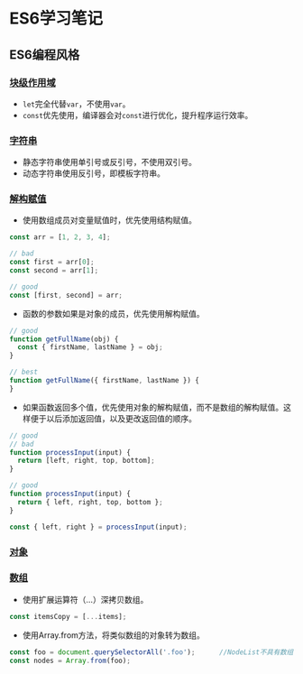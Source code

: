 # ES6学习笔记

## ES6编程风格

### [块级作用域](https://github.com/kongchenglc/learn-ES6/blob/master/let%20and%20const.js)
- `let`完全代替`var`，不使用`var`。
- `const`优先使用，编译器会对`const`进行优化，提升程序运行效率。

### [字符串]()
- 静态字符串使用单引号或反引号，不使用双引号。
- 动态字符串使用反引号，即模板字符串。

### [解构赋值]()
- 使用数组成员对变量赋值时，优先使用结构赋值。
```javascript
const arr = [1, 2, 3, 4];

// bad
const first = arr[0];
const second = arr[1];

// good
const [first, second] = arr;
```
- 函数的参数如果是对象的成员，优先使用解构赋值。
```javascript
// good
function getFullName(obj) {
  const { firstName, lastName } = obj;
}

// best
function getFullName({ firstName, lastName }) {
}
```
- 如果函数返回多个值，优先使用对象的解构赋值，而不是数组的解构赋值。这样便于以后添加返回值，以及更改返回值的顺序。
```javascript
// good
// bad
function processInput(input) {
  return [left, right, top, bottom];
}

// good
function processInput(input) {
  return { left, right, top, bottom };
}

const { left, right } = processInput(input);
```

### [对象]()

### [数组]()
- 使用扩展运算符（…）深拷贝数组。
```javascript
const itemsCopy = [...items];
```
- 使用Array.from方法，将类似数组的对象转为数组。
```javascript
const foo = document.querySelectorAll('.foo');      //NodeList不具有数组的方法
const nodes = Array.from(foo);
```

